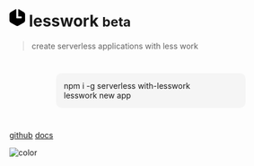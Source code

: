 

<h1>
    <svg xmlns="http://www.w3.org/2000/svg" width="28" height="32" viewBox="0 0 244 261">
    <path fill="#000000" fill-rule="evenodd" d="M194,43.8564065 L271.243557,88.4529946 C283.6196,95.5983064 291.243557,108.803387 291.243557,123.094011 L291.243557,216.905989 C291.243557,231.196613 283.6196,244.401694 271.243557,251.547005 L190,298.452995 C177.623957,305.598306 162.376043,305.598306 150,298.452995 L68.7564435,251.547005 C56.3804004,244.401694 48.7564435,231.196613 48.7564435,216.905989 L48.7564435,123.094011 C48.7564435,108.803387 56.3804004,95.5983064 68.7564435,88.4529946 L146,43.8564065 C148.869756,42.1995522 152.539298,43.1828031 154.196152,46.0525589 C154.722762,46.9646741 155,47.9993389 155,49.0525589 L155,175 C155,180.522847 159.477153,185 165,185 L228.644469,185 C233.909108,185 238.272122,180.918168 238.622321,175.66519 L239.288987,165.66519 C239.656362,160.154575 235.486941,155.389523 229.976326,155.022148 C229.754903,155.007387 229.53305,155 229.311136,155 L191,155 C187.686292,155 185,152.313708 185,149 L185,49.0525589 C185,45.7388504 187.686292,43.0525589 191,43.0525589 C192.05322,43.0525589 193.087885,43.3297965 194,43.8564065 Z" transform="translate(-48 -43)"/>
    </svg>
    lesswork <small>beta</small>
 </h1>

> create serverless applications with less work



<div style="text-align:left;padding:14px;margin:40px auto;width:310px;background:rgba(0,0,0,.03);border-radius:10px;">
npm i -g serverless with-lesswork<br>
lesswork new app
</div>


[github](https://github.com/lessworkjs/lesswork)
[docs](/installation)


![color](#ffffff)